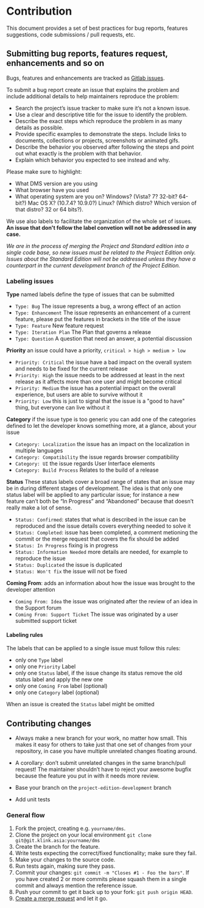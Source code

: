 # Contribution

This document provides a set of best practices for bug reports, features suggestions, code submissions / pull requests, etc.

## Submitting bug reports, features request, enhancements and so on

Bugs, features and enhancements are tracked as [Gitlab issues](https://git.klink.asia/klinkdms/dms/issues).

To submit a bug report create an issue that explains the problem and include additional details to help maintainers reproduce the problem:

- Search the project’s issue tracker to make sure it’s not a known issue.
- Use a clear and descriptive title for the issue to identify the problem.
- Describe the exact steps which reproduce the problem in as many details as possible.
- Provide specific examples to demonstrate the steps. Include links to documents, collections or projects, screenshots or animated gifs.
- Describe the behavior you observed after following the steps and point out what exactly is the problem with that behavior.
- Explain which behavior you expected to see instead and why.

Please make sure to highlight:

- What DMS version are you using
- What browser have you used
- What operating system are you on? Windows? (Vista? 7? 32-bit? 64-bit?) Mac OS X? (10.7.4? 10.9.0?) Linux? (Which distro? Which version of that distro? 32 or 64 bits?).

We use also labels to facilitate the organization of the whole set of issues. **An issue that don't follow the label convetion will not be addressed in any case.**

_We are in the process of merging the Project and Standard edition into a single code base, so new issues must be related to the Project Edition only._ 
_Issues about the Standard Edition will not be addressed unless they have a counterpart in the current development branch of the Project Edition._

### Labeling issues

**Type** named labels define the type of issues that can be submitted

- `Type: Bug` The issue represents a bug, a wrong effect of an action
- `Type: Enhancement` The issue represents an enhancement of a current feature, please put the features in brackets in the title of the issue
- `Type: Feature` New feature request 
- `Type: Iteration Plan` The Plan that governs a release
- `Type: Question` A question that need an answer, a potential discussion 

**Priority** an issue could have a priority, `critical > high > medium > low`

- `Priority: Critical` the issue have a bad impact on the overall system and needs to be fixed for the current release
- `Priority: High` the issue needs to be addressed at least in the next release as it affects more than one user and might become critical
- `Priority: Medium` the issue has a potential impact on the overall experience, but users are able to survive without it
- `Priority: Low` this is just to signal that the issue is a "good to have" thing, but everyone can live without it

**Category** if the issue type is too generic you can add one of the categories defined to let the developer knows something more, at a glance, about your issue 

- `Category: Localization` the issue has an impact on the localization in multiple languages
- `Category: Compatibility` the issue regards browser compatibility 
- `Category: UI` the issue regards User Interface elements
- `Category: Build Process` Relates to the build of a release 

**Status** These status labels cover a broad range of states that an issue may be in during different stages of development. The idea is that only one status label will be applied to any particular issue; for instance a new feature can’t both be “In Progress” and “Abandoned” because that doesn’t really make a lot of sense.

- `Status: Confirmed`: states that what is described in the issue can be reproduced and the issue details covers everything needed to solve it 
- `Status: Completed`: issue has been completed, a comment metioning the commit or the merge request that covers the fix should be added 
- `Status: In Progress` fixing is in progress
- `Status: Information Needed` more details are needed, for example to reproduce the issue
- `Status: Duplicated` the issue is duplicated
- `Status: Won't fix` the issue will not be fixed

**Coming From**: adds an information about how the issue was brought to the developer attention

- `Coming From: Idea` the issue was originated after the review of an idea in the Support forum
- `Coming From: Support Ticket` The issue was originated by a user submitted support ticket


#### Labeling rules

The labels that can be applied to a single issue must follow this rules:

- only one `Type` label
- only one `Priority` Label
- only one `Status` label, if the issue change its status remove the old status label and apply the new one
- only one `Coming From` label (optional)
- only one `Category` label (optional)

When an issue is created the `Status` label might be omitted


## Contributing changes

- Always make a new branch for your work, no matter how small. This makes it easy for others to take just that one set of changes from your repository, in case you have multiple unrelated changes floating around.

 - A corollary: don’t submit unrelated changes in the same branch/pull request! The maintainer shouldn’t have to reject your awesome bugfix because the feature you put in with it needs more review.

- Base your branch on the `project-edition-development` branch
- Add unit tests


### General flow

1. Fork the project, creating e.g. `yourname/dms`.
2. Clone the project on your local environment `git clone git@git.klink.asia:yourname/dms`
3. Create the branch for the feature.
4. Write tests expecting the correct/fixed functionality; make sure they fail.
5. Make your changes to the source code.
6. Run tests again, making sure they pass.
7. Commit your changes: `git commit -m "Closes #1 - Foo the bars"`. If you have created 2 or more commits please squash them in a single commit and always mention the reference issue.
8. Push your commit to get it back up to your fork: `git push origin HEAD`.
9. [Create a merge request](https://git.klink.asia/klinkdms/dms/merge_requests/new) and let it go.
